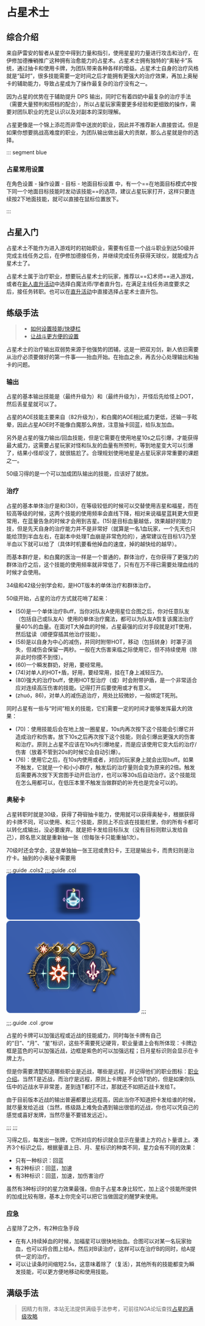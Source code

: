 # 占星术士
<FloatTOC />

## 综合介绍

来自萨雷安的智者从星空中得到力量和指引，使用星星的力量进行攻击和治疗，在伊修加德~~推销~~推广这种拥有治愈能力的占星术。占星术士拥有独特的“奥秘卡”系统，通过抽卡和使用卡牌，为团队带来各种各样的增益。占星术士自身的治疗风格就是“延时”，很多技能需要一定时间之后才能拥有更强大的治疗效果，再加上奥秘卡的辅助能力，导致占星成为了操作最复杂的治疗没有之一。

因为占星的优势在于辅助提升 DPS 输出，同时它有着四奶中最复杂的治疗手法（需要大量预判和搭档的配合），所以占星玩家需要更多经验和更细致的操作，需要对团队职业的充足认识以及对副本的深刻理解。

占星更像是一个锦上添花而非雪中送炭的职业，因此并不推荐新人直接尝试。但是如果你想要挑战高难度的职业，为团队输出做出最大的贡献，那么占星就是你的选择。

::: segment blue
### 占星常用设置

在角色设置 - 操作设置 - 目标 - 地面目标设置 中，有一个==在地面目标模式中按下同一个地面目标技能时发动该技能==的选项，建议占星玩家打开，这样只要连续按2下地面技能，就可以直接在鼠标位置放下<Action name="地星" />。

:::

## 占星入门

占星术士不能作为进入游戏时的初始职业，需要有任意一个战斗职业到达50级并完成主线任务<quest type="main" name="希望的灯火" />之后，在伊修加德接任务<quest type="plus" name="如何成为占星术士" />，并继续完成任务<quest type="plus" name="通往天界之路" />获得天球仪，就能成为占星术士了。

占星术士属于治疗职业，想要玩占星术士的玩家，推荐以==幻术师==进入游戏，或者在[新人直升活动](/before/pay.md#萌新招待领多重福利)中选择白魔法师/学者直升包，在满足主线任务进度要求之后，接任务<quest type="plus" name="通往天界之路" />转职。也可以在[直升活动](/before/pay.md#萌新招待领多重福利)中直接选择占星术士直升包。

## 练级手法

> * [如何设置技能/快捷栏](/ui/hotbar.md)
> * [让战斗更方便的设置](/ui/battle.md)

占星术士的治疗输出双弱势来源于他强势的团辅，这是一把双刃剑，新人依旧需要从治疗必须要做好的第一件事——抬血开始。在抬血之余，再去分心处理输出和抽卡的问题。

<IncludePage file="_includes/basic/healer.md" />

### 输出

占星的基本输出技能是<Action name="烧灼" />（最终升级为<Action name="焚灼" />）和<Action name="凶星" />（最终升级为<Action name="落陷凶星" />），开怪后先给怪上DOT，然后丢星星就可以了。

占星的AOE技能主要来自<Action name="重力" />（82升级为<Action name="中重力" />），和白魔的AOE相比威力更低，还输一手眩晕，因此占星AOE时不能像白魔那么奔放，注意抽卡回蓝，给队友加血。

另外<Action name="地星" />是占星的强力输出/回血技能，但是它需要在使用地星10s之后引爆，才能获得最大威力，这需要占星玩家对怪和队友的血量有所预判，等到地星变大可以引爆了，结果小怪却没了，就很尴尬了。合理规划使用地星是占星玩家非常重要的课题之一。

50级习得的<Action name="占卜" />是一个可以加成团队输出的技能，应该好了就放。

### 治疗

占星的基本单体治疗是<Action name="吉星" />和<Action name="福星" />(30)，在等级较低的时候可以交替使用吉星和福星，而在较高等级的时候，这两个技能的使用频率会直线下降，相对来说福星蓝耗更大但更常用，在蓝量告急的时候才会用到吉星。<Action name="先天禀赋" />(15)是目标血量越低，效果越好的能力技，但是先天自身的治疗能力并不是非常好（就算是一名1血玩家，一个先天也只能给顶到半血左右，在副本中处理T血崩是非常危险的），通常建议在目标1/3乃至半血以下就可以给了（具体时机要看他掉血的速度，掉的越快给的越早）。

而基本群疗是<Action name="阳星" />，和白魔的医治一样是一个普通的，群体治疗，在你获得了更强力的群体治疗之后，这个技能的使用频率就非常低了，只有在万不得已需要处理血线的时候才会使用。

34级和42级分别学会<Action name="吉星相位" />和<Action name="阳星相位" />，是HOT版本的单体治疗和群体治疗。

50级开始，占星的治疗方式就花哨了起来：
* <Action name="星位合图" />(50)是一个单体治疗Buff，当你对队友A使用星位合图之后，你对任意队友（包括自己或队友A）使用的单体治疗魔法，都可以为队友A恢复该魔法治疗量40%的血量。在面对T大掉血的时候，占星最强的应对手段就是对T使用<Action name="星位合图" />，然后猛读<Action name="福星" />（顺便穿插其他治疗技能）。
* <Action name="命运之轮" />(58)是以自身为中心的减伤，并同时附带HOT，移动（包括转身）时罩子消失，但减伤会保留一两秒。一般在大伤害来临之际使用它，但不持续使用（除非此时你摸不到怪）。
* <Action name="天星冲日" />(60)一个瞬发群奶，好用，要经常用。
* <Action name="天星交错" />(74)对单人的HOT+盾，好用，要经常用，挂在T身上减轻压力。
* <Action name="中间学派" />(80)强大的治疗buff，使用HOT型治疗（<Action name="吉星相位" />或<Action name="阳星相位" />）时会附带护盾，是一个非常适合应对连续高压伤害的技能。记得打开后要使用<Action name="吉星相位" />或<Action name="阳星相位" />才有意义。
* <Action name="擢升" />(zhuó，86)，对单人的减伤追治疗，用处比较微妙，一般绑定T死刑。

同时占星有一些与“时间”相关的技能，它们需要一定的时间才能够发挥最大的效果：
* <Action name="地星" />(70)：使用技能后会在地上放一圈星星，10s内再次按下这个技能会引爆它并造成治疗和伤害。放下10s之后再次按下这个技能，则会引爆出更强大的伤害和治疗。原则上占星不应该在10s内引爆地星，而是应该使用它变大后的治疗/伤害（放着不管到20s的时候它会自动引爆）。
* <Action name="天宫图" />(76)：使用它之后，在10s内使用<Action name="阳星" />或者<Action name="阳星相位" />，对应的玩家身上就会出现<Status :id="1891" name="阳星天宫图" />buff。如果不触发，它就是一个和小小群疗，触发后的治疗量则会变为原来的2倍。触发后需要再次按下天宫图手动开启治疗，也可以等30s后自动治疗。这个技能现在怎么用都可以，在低压本里不触发当做群奶的补充也是完全可以的。

### 奥秘卡

占星转职时就是30级，获得了~~荷官~~抽卡能力，使用<Action name="抽卡" />就可以获得奥秘卡，根据获得的卡牌不同，可以使用<Action name="奥秘卡废弃" />、<Action name="出卡" />和<Action name="重抽" />三个技能，原则上<Action name="奥秘卡废弃" />不应该在技能栏里，你的所有卡都可以转化成输出，没必要废弃。<Action name="出卡" />就是把卡发给目标队友（没有目标则默认发给自己），<Action name="重抽" />顾名思义就是重新抽一张（但每张卡只能重抽1次）。

70级时还会学会<Action name="小奥秘卡" />，这是单独抽一张王冠或贵妇卡，王冠是输出卡，而贵妇则是治疗卡。抽到的小奥秘卡需要用<Action name="出王冠卡" />

;;;.guide .cols2
;;;.guide .col
<img src="./astrologian.assets/hud1.png" width="350" /><br/>
<img src="./astrologian.assets/hud2.png" width="350" />
;;;

;;;.guide .col .grow

占星的卡牌可以加强远程或近战的技能威力，同时每张卡牌有自己的“日”、“月”、“星”标识，这些不需要死记硬背，职业量谱上会有所体现：卡牌边框是蓝色的可以加强近战，边框是紫色的可以加强远程；日月星标识则会显示在卡牌上方。

但是你需要清楚知道哪些职业是<Role name="melee" />近战，哪些是<Role name="ranged" /><Role name="magic" />远程，并记得他们的职业图标：[职业介绍](/before/job.md#职业介绍)。当然<Role name="tank" />T是近战，而<Role name="healer" />治疗是远程，原则上卡牌是不会给T奶的，但是如果你队伍中的近战水平非常差，差到连T都打不过，那就还不如把近战卡发给T。

由于目前版本近战的输出普遍都要比远程高，因此当你不知道把卡发给谁的时候，就尽量发给近战（当然，练级路上难免会遇到输出很低的近战，你也可以凭自己的感觉或喜好发牌，当然尽量不要错发远近）。

;;;
;;;

习得<Action name="星力" />之后，每发出一张牌，它所对应的标识就会显示在量谱上方的占卜量谱上。凑齐3个标识之后，根据量谱上日、月、星标识的种类不同，星力会有不同的效果：
* 只有一种标识：回蓝
* 有2种标识：回蓝，加速
* 有3种标识：回蓝，加速，加伤害治疗

虽然有3种标识时的星力效果最强，但由于占星本身比较忙，加上这个技能所提供的加成比较有限，基本上你完全可以把它当做固定的醒梦来使用。

### 应急

占星除了<Action name="先天禀赋" />之外，有2种应急手段
* 在有人持续掉血的时候，<Action name="星位合图" />加福星可以很快地抬血。合图可以对某一名玩家抬血，也可以将合图上给A，然后对B读治疗，这样可以在治疗B的同时，给A提供一定的治疗。
* <Action name="光速" />可以让读条时间缩短2.5s，这意味着除了<Action name="生辰" />（复活），其他所有的技能都变为瞬发技能，可以更方便地移动和使用技能。

## 满级手法

> 因精力有限，本站无法提供满级手法参考，可前往NGA论坛查找[占星的满级攻略](https://bbs.nga.cn/thread.php?key=%E5%8D%A0%E6%98%9F&fid=698)